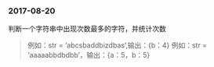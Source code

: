 ### 2017-08-20

判断一个字符串中出现次数最多的字符，并统计次数

> 例如：str = ‘abcsbaddbizdbas’,输出：{b：4}
例如：str = ‘aaaaabbdbdbb’，输出：{a：5，b：5}



